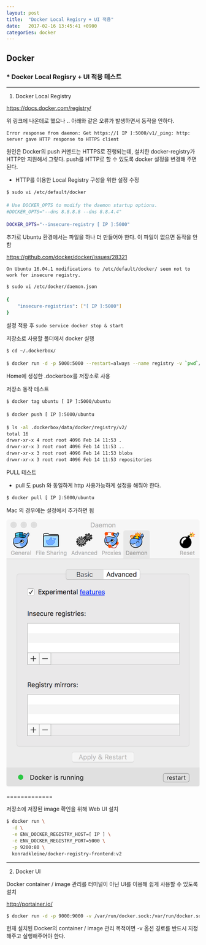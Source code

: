 ```yaml
---
layout: post
title:  "Docker Local Regisry + UI 적용"
date:   2017-02-16 13:45:41 +0900
categories: docker
---
```


## Docker

### * Docker Local Regisry + UI 적용 테스트
---

1) Docker Local Registry

https://docs.docker.com/registry/

위 링크에 나온데로 했으나 .. 아래와 같은 오류가 발생하면서 동작을 안하다.

```
Error response from daemon: Get https://[ IP ]:5000/v1/_ping: http: server gave HTTP response to HTTPS client
```

원인은 Docker의 push 커맨드는 HTTPS로 진행되는데, 설치한 docker-registry가 HTTP만 지원해서 그렇다.
push를 HTTP로 할 수 있도록 docker 설정을 변경해 주면 된다.

* HTTP를 이용한 Local Registry 구성을 위한 설정 수정

```sh
$ sudo vi /etc/default/docker

# Use DOCKER_OPTS to modify the daemon startup options.
#DOCKER_OPTS="--dns 8.8.8.8 --dns 8.8.4.4"

DOCKER_OPTS="--insecure-registry [ IP ]:5000"
```

추가로 Ubuntu 환경에서는 파일을 하나 더 만들어야 한다. 이 파일이 없으면 동작을 안함

https://github.com/docker/docker/issues/28321

```
On Ubuntu 16.04.1 modifications to /etc/default/docker/ seem not to work for insecure registry.
```

```sh
$ sudo vi /etc/docker/daemon.json

{
    "insecure-registries": ["[ IP ]:5000"]
}
```

설정 적용 후 ```sudo service docker stop & start ```

저장소로 사용할 폴더에서 docker 실행

```sh
$ cd ~/.dockerbox/

$ docker run -d -p 5000:5000 --restart=always --name registry -v `pwd`/data:/var/lib/registry registry:2
```

Home에 생성한 .dockerbox를 저장소로 사용

저장소 동작 테스트

```sh
$ docker tag ubuntu [ IP ]:5000/ubuntu

$ docker push [ IP ]:5000/ubuntu

$ ls -al .dockerbox/data/docker/registry/v2/
total 16
drwxr-xr-x 4 root root 4096 Feb 14 11:53 .
drwxr-xr-x 3 root root 4096 Feb 14 11:53 ..
drwxr-xr-x 3 root root 4096 Feb 14 11:53 blobs
drwxr-xr-x 3 root root 4096 Feb 14 11:53 repositories
```

PULL 테스트
- pull 도 push 와 동일하게 http 사용가능하게 설정을 해줘야 한다.

```sh
$ docker pull [ IP ]:5000/ubuntu
```

Mac 의 경우에는 설정에서 추가하면 됨

![텍스트](../img/mac_docker.png)

=============

저장소에 저장된 image 확인을 위해 Web UI 설치

```sh
$ docker run \
  -d \
  -e ENV_DOCKER_REGISTRY_HOST=[ IP ] \
  -e ENV_DOCKER_REGISTRY_PORT=5000 \
  -p 9200:80 \
  konradkleine/docker-registry-frontend:v2
```

---
2) Docker UI

Docker container / image 관리를 터미널이 아닌 UI를 이용해 쉽게 사용할 수 있도록 설치

http://portainer.io/

```sh
$ docker run -d -p 9000:9000 -v /var/run/docker.sock:/var/run/docker.sock portainer/portainer
```

현재 설치된 Docker의 container / image 관리 목적이면 -v 옵션 경로를 반드시 지정해주고 실행해주어야 한다.
